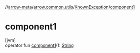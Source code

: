 //[arrow-meta](../../../index.md)/[arrow.common.utils](../index.md)/[KnownException](index.md)/[component1](component1.md)

# component1

[jvm]\
operator fun [component1](component1.md)(): [String](https://kotlinlang.org/api/latest/jvm/stdlib/kotlin/-string/index.html)
